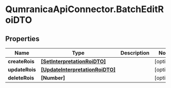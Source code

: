 # QumranicaApiConnector.BatchEditRoiDTO

## Properties

Name | Type | Description | Notes
------------ | ------------- | ------------- | -------------
**createRois** | [**[SetInterpretationRoiDTO]**](SetInterpretationRoiDTO.md) |  | [optional] 
**updateRois** | [**[UpdateInterpretationRoiDTO]**](UpdateInterpretationRoiDTO.md) |  | [optional] 
**deleteRois** | **[Number]** |  | [optional] 


